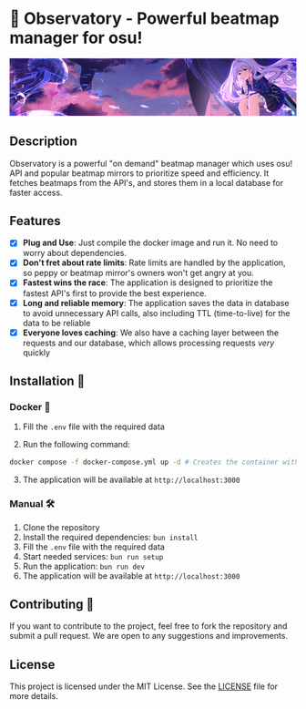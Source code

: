# 🔭 Observatory - Powerful beatmap manager for osu!

<p align="center">
  <img src="./readme.png" alt="We don't own the rights to this image. If you are the owner and want it removed, please contact us." />
</p>

## Description

Observatory is a powerful "on demand" beatmap manager which uses osu! API and popular beatmap mirrors to prioritize speed and efficiency. It fetches beatmaps from the API's, and stores them in a local database for faster access.

## Features

-   [x] **Plug and Use**: Just compile the docker image and run it. No need to worry about dependencies.
-   [x] **Don't fret about rate limits**: Rate limits are handled by the application, so peppy or beatmap mirror's owners won't get angry at you.
-   [x] **Fastest wins the race**: The application is designed to prioritize the fastest API's first to provide the best experience.
-   [x] **Long and reliable memory**: The application saves the data in database to avoid unnecessary API calls, also including TTL (time-to-live) for the data to be reliable
-   [x] **Everyone loves caching**: We also have a caching layer between the requests and our database, which allows processing requests _very_ quickly

## Installation 📩

### Docker 🐳

1. Fill the `.env` file with the required data

2. Run the following command:

```bash
docker compose -f docker-compose.yml up -d # Creates the container with app and all dependencies
```

3. The application will be available at `http://localhost:3000`

### Manual 🛠

1. Clone the repository
2. Install the required dependencies: `bun install`
3. Fill the `.env` file with the required data
4. Start needed services: `bun run setup`
5. Run the application: `bun run dev`
6. The application will be available at `http://localhost:3000`

## Contributing 💖

If you want to contribute to the project, feel free to fork the repository and submit a pull request. We are open to any
suggestions and improvements.

## License

This project is licensed under the MIT License. See the [LICENSE](../LICENSE) file for more details.
